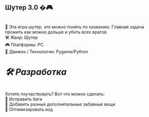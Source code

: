 
## **Шутер 3.0** �🎮
<br>🎯 Эта игра шутер, это можно понять по названию. Главная задача прожить как можно дольше и убить всех врагов
<br>🛠 Жанр: Шутер
<br>🎮 Платформы: PC
<br>🔧 Движок / Технологии: Pygame/Python

# ***🛠 Разработка***
<br>Хотите поучаствовать? Вот что можно сделать:<br>🔹 Исправить баги<br>🔹 Добавить разные дополнительные забавные вещи<br>🔹 Оптимизировать код
